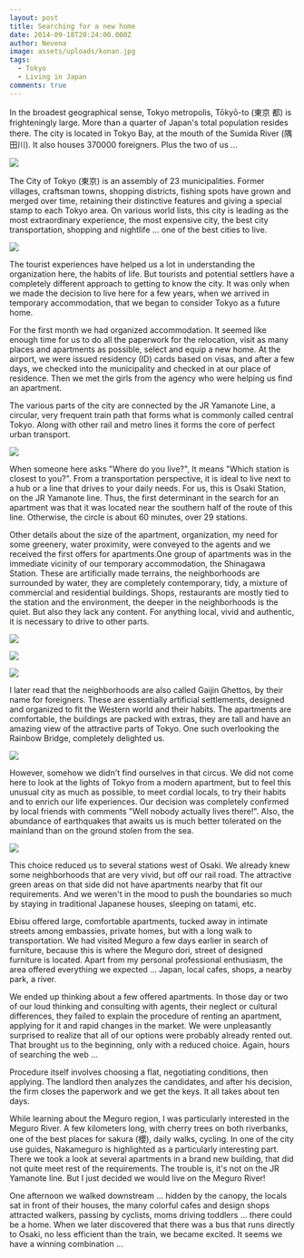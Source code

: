 ```yaml
---
layout: post
title: Searching for a new home
date: 2014-09-18T20:24:00.000Z
author: Nevena
image: assets/uploads/konan.jpg
tags:
  - Tokyo
  - Living in Japan
comments: true
---
```

In the broadest geographical sense, Tokyo metropolis, Tōkyō-to (東京 都) is frighteningly large. More than a quarter of Japan's total population resides there. The city is located in Tokyo Bay, at the mouth of the Sumida River (隅田川). It also houses 370000 foreigners. Plus the two of us ...

![](/assets/uploads/greatertokyo.jpg)

The City of Tokyo (東京) is an assembly of 23 municipalities. Former villages, craftsman towns, shopping districts, fishing spots have grown and merged over time, retaining their distinctive features and giving a special stamp to each Tokyo area. On various world lists, this city is leading as the most extraordinary experience, the most expensive city, the best city transportation, shopping and nightlife ... one of the best cities to live.

![](/assets/uploads/23ward.jpg)

The tourist experiences have helped us a lot in understanding the organization here, the habits of life. But tourists and potential settlers have a completely different approach to getting to know the city. It was only when we made the decision to live here for a few years, when we arrived in temporary accommodation, that we began to consider Tokyo as a future home.

For the first month we had organized accommodation. It seemed like enough time for us to do all the paperwork for the relocation, visit as many places and apartments as possible, select and equip a new home. At the airport, we were issued residency (ID) cards based on visas, and after a few days, we checked into the municipality and checked in at our place of residence. Then we met the girls from the agency who were helping us find an apartment. 

The various parts of the city are connected by the JR Yamanote Line, a circular, very frequent train path that forms what is commonly called central Tokyo. Along with other rail and metro lines it forms the core of perfect urban transport.

![](/assets/uploads/yamanote-line.jpg)

When someone here asks "Where do you live?", It means "Which station is closest to you?". From a transportation perspective, it is ideal to live next to a hub or a line that drives to your daily needs. For us, this is Osaki Station, on the JR Yamanote line. Thus, the first determinant in the search for an apartment was that it was located near the southern half of the route of this line. Otherwise, the circle is about 60 minutes, over 29 stations. 

Other details about the size of the apartment, organization, my need for some greenery, water proximity, were conveyed to the agents and we received the first offers for apartments.One group of apartments was in the immediate vicinity of our temporary accommodation, the Shinagawa Station. These are artificially made terrains, the neighborhoods are surrounded by water, they are completely contemporary, tidy, a mixture of commercial and residential buildings. Shops, restaurants are mostly tied to the station and the environment, the deeper in the neighborhoods is the quiet. But also they lack any content. For anything local, vivid and authentic, it is necessary to drive to other parts.

![](/assets/uploads/konan.jpg)

![](/assets/uploads/konan-2.jpg)

![](/assets/uploads/konan-3.jpg)

I later read that the neighborhoods are also called Gaijin Ghettos, by their name for foreigners. These are essentially artificial settlements, designed and organized to fit the Western world and their habits. The apartments are comfortable, the buildings are packed with extras, they are tall and have an amazing view of the attractive parts of Tokyo. One such overlooking the Rainbow Bridge, completely delighted us.

![](/assets/uploads/konan-4.jpg)

However, somehow we didn't find ourselves in that circus. We did not come here to look at the lights of Tokyo from a modern apartment, but to feel this unusual city as much as possible, to meet cordial locals, to try their habits and to enrich our life experiences. Our decision was completely confirmed by local friends with comments "Well nobody actually lives there!". Also, the abundance of earthquakes that awaits us is much better tolerated on the mainland than on the ground stolen from the sea.

![](/assets/uploads/tokyo-bay-map.jpg)

This choice reduced us to several stations west of Osaki. We already knew some neighborhoods that are very vivid, but off our rail road. The attractive green areas on that side did not have apartments nearby that fit our requirements. And we weren't in the mood to push the boundaries so much by staying in traditional Japanese houses, sleeping on tatami, etc. 

Ebisu offered large, comfortable apartments, tucked away in intimate streets among embassies, private homes, but with a long walk to transportation. We had visited Meguro a few days earlier in search of furniture, because this is where the Meguro dori, street of designed furniture is located. Apart from my personal professional enthusiasm, the area offered everything we expected ... Japan, local cafes, shops, a nearby park, a river. 

We ended up thinking about a few offered apartments. In those day or two of our loud thinking and consulting with agents, their neglect or cultural differences, they failed to explain the procedure of renting an apartment, applying for it and rapid changes in the market. We were unpleasantly surprised to realize that all of our options were probably already rented out. That brought us to the beginning, only with a reduced choice. Again, hours of searching the web ... 

Procedure itself involves choosing a flat, negotiating conditions, then applying. The landlord then analyzes the candidates, and after his decision, the firm closes the paperwork and we get the keys. It all takes about ten days.

While learning about the Meguro region, I was particularly interested in the Meguro River. A few kilometers long, with cherry trees on both riverbanks, one of the best places for sakura (櫻), daily walks, cycling. In one of the city use guides, Nakameguro is highlighted as a particularly interesting part. There we took a look at several apartments in a brand new building, that did not quite meet rest of the requirements. The trouble is, it's not on the JR Yamanote line. But I just decided we would live on the Meguro River! 

One afternoon we walked downstream ... hidden by the canopy, the locals sat in front of their houses, the many colorful cafes and design shops attracted walkers, passing by cyclists, moms driving toddlers ... there could be a home. When we later discovered that there was a bus that runs directly to Osaki, no less efficient than the train, we became excited. It seems we have a winning combination ...